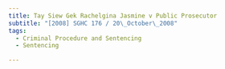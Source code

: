 ```yaml
---
title: Tay Siew Gek Rachelgina Jasmine v Public Prosecutor 
subtitle: "[2008] SGHC 176 / 20\_October\_2008"
tags:
  - Criminal Procedure and Sentencing
  - Sentencing

---
```


